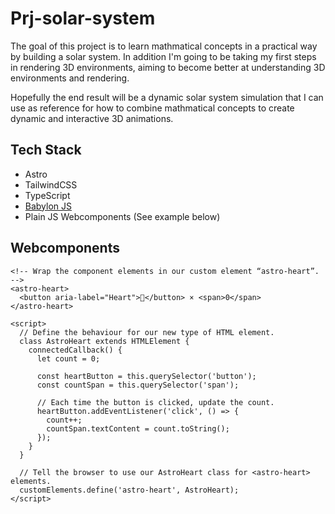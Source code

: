 # Prj-solar-system

The goal of this project is to learn mathmatical concepts in a practical way by building a solar system. In addition I'm going to be taking my first steps in rendering 3D environments, aiming to become better at understanding 3D environments and rendering.

Hopefully the end result will be a dynamic solar system simulation that I can use as reference for how to combine mathmatical concepts to create dynamic and interactive 3D animations.

## Tech Stack

- Astro
- TailwindCSS
- TypeScript
- [Babylon JS](https://www.babylonjs.com/)
- Plain JS Webcomponents (See example below)

## Webcomponents

```astro
<!-- Wrap the component elements in our custom element “astro-heart”. -->
<astro-heart>
  <button aria-label="Heart">💜</button> × <span>0</span>
</astro-heart>

<script>
  // Define the behaviour for our new type of HTML element.
  class AstroHeart extends HTMLElement {
    connectedCallback() {
      let count = 0;

      const heartButton = this.querySelector('button');
      const countSpan = this.querySelector('span');

      // Each time the button is clicked, update the count.
      heartButton.addEventListener('click', () => {
        count++;
        countSpan.textContent = count.toString();
      });
    }
  }

  // Tell the browser to use our AstroHeart class for <astro-heart> elements.
  customElements.define('astro-heart', AstroHeart);
</script>
```
